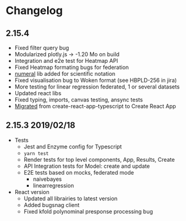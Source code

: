 # Changelog

## 2.15.4
* Fixed filter query bug
* Modularized plotly.js -> -1.20 Mo on build
* Integration and e2e test for Heatmap API
* Fixed Heatmap formating bugs for federation
* [numeral](https://www.npmjs.com/package/numeral) lib added for scientific notation
* Fixed visualisation bug to Woken format (see HBPLD-256 in jira)
* More testing for linear regression federated, 1 or several datasets
* Updated react libs
* Fixed typing, imports, canvas testing, ansync tests
* [Migrated](https://vincenttunru.com/migrate-create-react-app-typescript-to-create-react-app/) from create-react-app-typescript to Create React App

## 2.15.3 2019/02/18

* Tests
    * Jest and Enzyme config for Typescript
    * `yarn test`
    * Render tests for top level components, App, Results, Create
    * API Integration tests for Model: create and update
    * E2E tests based on mocks, federated mode
        * naivebayes
        * linearregression
* React version
    * Updated all librairies to latest version
    * Added bugsnag client
    * Fixed kfold polynominal presponse processing bug
